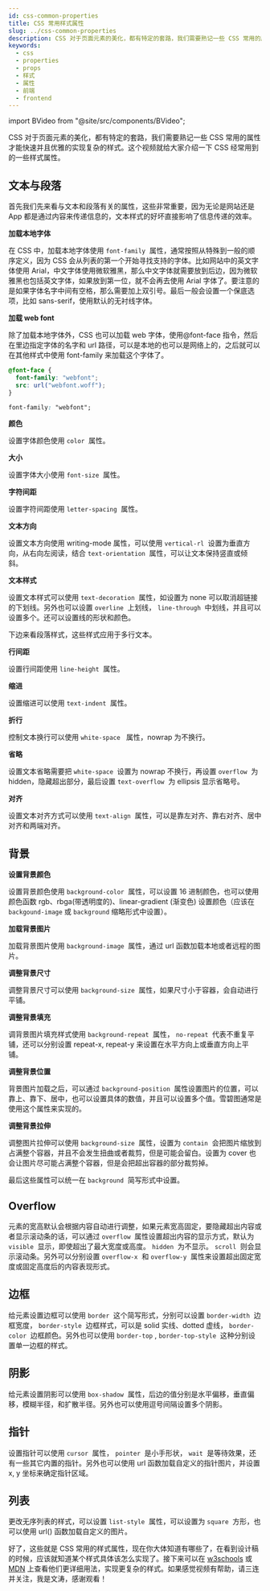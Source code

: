 ```yaml
---
id: css-common-properties
title: CSS 常用样式属性
slug: ../css-common-properties
description: CSS 对于页面元素的美化，都有特定的套路，我们需要熟记一些 CSS 常用的属性才能快速并且优雅的实现复杂的样式。这个视频就给大家介绍一下 CSS 经常用到的一些样式属性。
keywords:
  - css
  - properties
  - props
  - 样式
  - 属性
  - 前端
  - frontend
---
```


import BVideo from "@site/src/components/BVideo";

<BVideo src="//player.bilibili.com/player.html?aid=839129631&bvid=BV1654y1m76w&cid=224360189&page=1"/>

CSS 对于页面元素的美化，都有特定的套路，我们需要熟记一些 CSS 常用的属性才能快速并且优雅的实现复杂的样式。这个视频就给大家介绍一下 CSS 经常用到的一些样式属性。

## 文本与段落

首先我们先来看与文本和段落有关的属性，这些非常重要，因为无论是网站还是 App 都是通过内容来传递信息的，文本样式的好坏直接影响了信息传递的效率。

**加载本地字体** 

在 CSS 中，加载本地字体使用 `font-family`  属性，通常按照从特殊到一般的顺序定义，因为 CSS 会从列表的第一个开始寻找支持的字体。比如网站中的英文字体使用 Arial，中文字体使用微软雅黑，那么中文字体就需要放到后边，因为微软雅黑也包括英文字体，如果放到第一位，就不会再去使用 Arial 字体了。要注意的是如果字体名字中间有空格，那么需要加上双引号。最后一般会设置一个保底选项，比如 sans-serif，使用默认的无衬线字体。

**加载 web font** 

除了加载本地字体外，CSS 也可以加载 web 字体，使用@font-face 指令，然后在里边指定字体的名字和 url 路径，可以是本地的也可以是网络上的，之后就可以在其他样式中使用 font-family 来加载这个字体了。

```css
@font-face {
  font-family: "webfont";
  src: url("webfont.woff");
}

font-family: "webfont";
```

**颜色**

设置字体颜色使用 `color`  属性。

**大小**

设置字体大小使用 `font-size`  属性。

**字符间距**

设置字符间距使用 `letter-spacing`  属性。

**文本方向**

设置文本方向使用 writing-mode 属性，可以使用 `vertical-rl`  设置为垂直方向，从右向左阅读，结合 `text-orientation`  属性，可以让文本保持竖直或倾斜。

**文本样式**

设置文本样式可以使用 `text-decoration`  属性，如设置为 none 可以取消超链接的下划线。另外也可以设置 `overline`  上划线， `line-through`  中划线，并且可以设置多个。还可以设置线的形状和颜色。

下边来看段落样式，这些样式应用于多行文本。

**行间距**

设置行间距使用 `line-height`  属性。

**缩进**

设置缩进可以使用 `text-indent`  属性。

**折行**

控制文本换行可以使用 `white-space`   属性，nowrap 为不换行。

**省略**

设置文本省略需要把 `white-space`  设置为 nowrap 不换行，再设置 `overflow`  为 hidden，隐藏超出部分，最后设置 `text-overflow`  为 ellipsis 显示省略号。

**对齐**

设置文本对齐方式可以使用 `text-align`  属性，可以是靠左对齐、靠右对齐、居中对齐和两端对齐。

## 背景

**设置背景颜色**

设置背景颜色使用 `background-color`  属性，可以设置 16 进制颜色，也可以使用颜色函数 rgb、rbga(带透明度的)、linear-gradient (渐变色) 设置颜色（应该在 `backgound-image` 或 `background` 缩略形式中设置）。

**加载背景图片**

加载背景图片使用 `background-image`  属性，通过 url 函数加载本地或者远程的图片。

**调整背景尺寸**

调整背景尺寸可以使用 `background-size`  属性，如果尺寸小于容器，会自动进行平铺。

**调整背景填充**

调背景图片填充样式使用 `background-repeat`  属性， `no-repeat`  代表不重复平铺，还可以分别设置 repeat-x, repeat-y 来设置在水平方向上或垂直方向上平铺。

**调整背景位置**

背景图片加载之后，可以通过 `background-position`  属性设置图片的位置，可以靠上、靠下、居中，也可以设置具体的数值，并且可以设置多个值。雪碧图通常是使用这个属性来实现的。

**调整背景拉伸**

调整图片拉伸可以使用 `background-size`  属性，设置为 `contain`  会把图片缩放到占满整个容器，并且不会发生扭曲或者裁剪，但是可能会留白。设置为 cover 也会让图片尽可能占满整个容器，但是会把超出容器的部分裁剪掉。

最后这些属性可以统一在 `background`  简写形式中设置。

## Overflow

元素的宽高默认会根据内容自动进行调整，如果元素宽高固定，要隐藏超出内容或者显示滚动条的话，可以通过 `overflow`  属性设置超出内容的显示方式，默认为 `visible`  显示，即使超出了最大宽度或高度。 `hidden`  为不显示。 `scroll`  则会显示滚动条。另外可以分别设置 `overflow-x`  和 `overflow-y`  属性来设置超出固定宽度或固定高度后的内容表现形式。

## 边框

给元素设置边框可以使用 `border`  这个简写形式，分别可以设置 `border-width`  边框宽度， `border-style`  边框样式，可以是 solid 实线、dotted 虚线， `border-color`  边框颜色。另外也可以使用 `border-top` , `border-top-style`  这种分别设置单一边框的样式。

## 阴影

给元素设置阴影可以使用 `box-shadow`  属性，后边的值分别是水平偏移，垂直偏移，模糊半径，和扩散半径。另外也可以使用逗号间隔设置多个阴影。

## 指针

设置指针可以使用 `cursor`  属性， `pointer`  是小手形状， `wait`  是等待效果，还有一些其它内置的指针。另外也可以使用 url 函数加载自定义的指针图片，并设置 x, y 坐标来确定指针区域。

## 列表

更改无序列表的样式，可以设置 `list-style`  属性，可以设置为 `square`  方形，也可以使用 url() 函数加载自定义的图片。

好了，这些就是 CSS 常用的样式属性，现在你大体知道有哪些了，在看到设计稿的时候，应该就知道某个样式具体该怎么实现了。接下来可以在 [w3schools](https://www.w3schools.com/) 或 [MDN](https://developer.mozilla.org/en-US/) 上查看他们更详细用法，实现更复杂的样式。如果感觉视频有帮助，请三连并关注，我是文涛，感谢观看！
